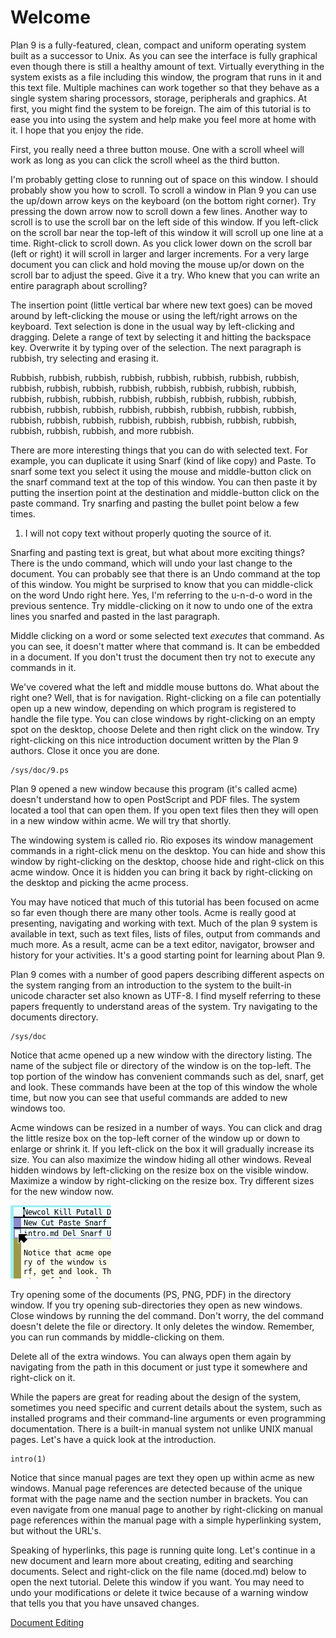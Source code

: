 
Welcome
===

Plan 9 is a fully-featured, clean, compact and uniform operating system built as a successor to Unix. As you can see the interface is fully graphical even though there is still a healthy amount of text. Virtually everything in the system exists as a file including this window, the program that runs in it and this text file. Multiple machines can work together so that they behave as a single system sharing processors, storage, peripherals and graphics. At first, you might find the system to be foreign. The aim of this tutorial is to ease you into using the system and help make you feel more at home with it. I hope that you enjoy the ride.

First, you really need a three button mouse. One with a scroll wheel will work as long as you can click the scroll wheel as the third button.

I'm probably getting close to running out of space on this window. I should probably show you how to scroll. To scroll a window in Plan 9 you can use the up/down arrow keys on the keyboard (on the bottom right corner). Try pressing the down arrow now to scroll down a few lines. Another way to scroll is to use the scroll bar on the left side of this window. If you left-click on the scroll bar near the top-left of this window it will scroll up one line at a time. Right-click to scroll down. As you click lower down on the scroll bar (left or right) it will scroll in larger and larger increments. For a very large document you can click and hold moving the mouse up/or down on the scroll bar to adjust the speed. Give it a try. Who knew that you can write an entire paragraph about scrolling?

The insertion point (little vertical bar where new text goes) can be moved around by left-clicking the mouse or using the left/right arrows on the keyboard. Text selection is done in the usual way by left-clicking and dragging. Delete a range of text by selecting it and hitting the backspace key. Overwrite it by typing over of the selection. The next paragraph is rubbish, try selecting and erasing it.

Rubbish, rubbish, rubbish, rubbish, rubbish, rubbish, rubbish, rubbish, rubbish, rubbish, rubbish, rubbish, rubbish, rubbish, rubbish, rubbish, rubbish, rubbish, rubbish, rubbish, rubbish, rubbish, rubbish, rubbish, rubbish, rubbish, rubbish, rubbish, rubbish, rubbish, rubbish, rubbish, rubbish, rubbish, rubbish, rubbish, rubbish, rubbish, rubbish, rubbish, rubbish, rubbish, rubbish, and more rubbish.

There are more interesting things that you can do with selected text. For example, you can duplicate it using Snarf (kind of like copy) and Paste. To snarf some text you select it using the mouse and middle-button click on the snarf command text at the top of this window. You can then paste it by putting the insertion point at the destination and middle-button click on the paste command. Try snarfing and pasting the bullet point below a few times.

1. I will not copy text without properly quoting the source of it.

Snarfing and pasting text is great, but what about more exciting things? There is the undo command, which will undo your last change to the document. You can probably see that there is an Undo command at the top of this window. You might be surprised to know that you can middle-click on the word Undo right here. Yes, I'm referring to the u-n-d-o word in the previous sentence. Try middle-clicking on it now to undo one of the extra lines you snarfed and pasted in the last paragraph.

Middle clicking on a word or some selected text *executes* that command. As you can see, it doesn't matter where that command is. It can be embedded in a document. If you don't trust the document then try not to execute any commands in it.

We've covered what the left and middle mouse buttons do. What about the right one? Well, that is for navigation. Right-clicking on a file can potentially open up a new window, depending on which program is registered to handle the file type. You can close windows by right-clicking on an empty spot on the desktop, choose Delete and then right click on the window. Try right-clicking on this nice introduction document written by the Plan 9 authors. Close it once you are done.

    /sys/doc/9.ps

Plan 9 opened a new window because this program (it's called acme) doesn't understand how to open PostScript and PDF files. The system located a tool that can open them. If you open text files then they will open in a new window within acme. We will try that shortly.

The windowing system is called rio. Rio exposes its window management commands in a right-click menu on the desktop. You can hide and show this window by right-clicking on the desktop, choose hide and right-click on this acme window. Once it is hidden you can bring it back by right-clicking on the desktop and picking the acme process.

You may have noticed that much of this tutorial has been focused on acme so far even though there are many other tools. Acme is really good at presenting, navigating and working with text. Much of the plan 9 system is available in text, such as text files, lists of files, output from commands and much more. As a result, acme can be a text editor, navigator, browser and history for your activities. It's a good starting point for learning about Plan 9.

Plan 9 comes with a number of good papers describing different aspects on the system ranging from an introduction to the system to the built-in unicode character set also known as UTF-8. I find myself referring to these papers frequently to understand areas of the system. Try navigating to the documents directory.

    /sys/doc

Notice that acme opened up a new window with the directory listing. The name of the subject file or directory of the window is on the top-left. The top portion of the window has convenient commands such as del, snarf, get and look. These commands have been at the top of this window the whole time, but now you can see that useful commands are added to new windows too.

Acme windows can be resized in a number of ways. You can click and drag the little resize box on the top-left corner of the window up or down to enlarge or shrink it. If you left-click on the box it will gradually increase its size. You can also maximize the window hiding all other windows. Reveal hidden windows by left-clicking on the resize box on the visible window. Maximize a window by right-clicking on the resize box. Try different sizes for the new window now.

![Acme resize box]( intro-resize-box.png )

Try opening some of the documents (PS, PNG, PDF) in the directory window. If you try opening sub-directories they open as new windows. Close windows by running the del command. Don't worry, the del command doesn't delete the file or directory. It only deletes the window. Remember, you can run commands by middle-clicking on them.

Delete all of the extra windows. You can always open them again by navigating from the path in this document or just type it somewhere and right-click on it.

While the papers are great for reading about the design of the system, sometimes you need specific and current details about the system, such as installed programs and their command-line arguments or even programming documentation. There is a built-in manual system not unlike UNIX manual pages. Let's have a quick look at the introduction.

    intro(1)

Notice that since manual pages are text they open up within acme as new windows. Manual page references are detected because of the unique format with the page name and the section number in brackets. You can even navigate from one manual page to another by right-clicking on manual page references within the manual page with a simple hyperlinking system, but without the URL's.

Speaking of hyperlinks, this page is running quite long. Let's continue in a new document and learn more about creating, editing and searching documents. Select and right-click on the file name (doced.md) below to open the next tutorial. Delete this window if you want. You may need to undo your modifications or delete it twice because of a warning window that tells you that you have unsaved changes.

[Document Editing]( doced.md )

